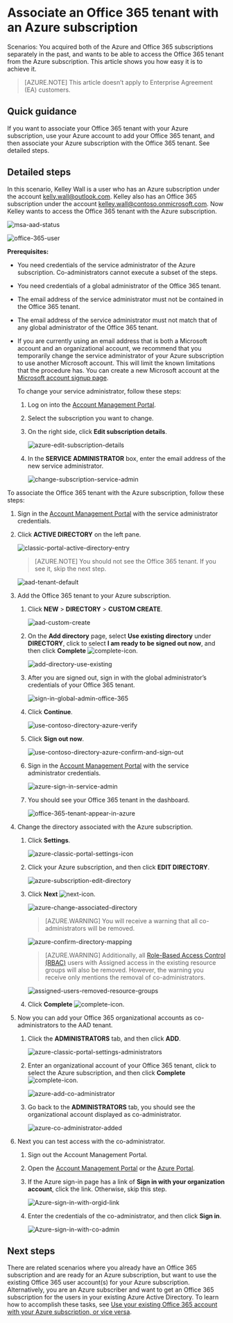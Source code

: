 <properties
	pageTitle="Use Office 365 tenant with Azure subscription | Microsoft Azure"
	description="Learn how to add an Office 365 directory (tenant) to an Azure subscription to make the association."
	services="billing"
	documentationCenter=""
	authors="jiangchen79"
	manager="mbaldwin"
	editor=""
	tags="top-support-issue"/>

<tags
	ms.service="billing"
	ms.workload="na"
	ms.tgt_pltfrm="ibiza"
	ms.devlang="na"
	ms.topic="article"
	ms.date="06/15/2016"
	ms.author="cjiang"/>

# Associate an Office 365 tenant with an Azure subscription
Scenarios: You acquired both of the Azure and Office 365 subscriptions separately in the past, and wants to be able to access the Office 365 tenant from the Azure subscription. This article shows you how easy it is to achieve it.

> [AZURE.NOTE] This article doesn’t apply to Enterprise Agreement (EA) customers.

## Quick guidance
If you want to associate your Office 365 tenant with your Azure subscription, use your Azure account to add your Office 365 tenant, and then associate your Azure subscription with the Office 365 tenant. See detailed steps.

## Detailed steps
In this scenario, Kelley Wall is a user who has an Azure subscription under the account kelly.wall@outlook.com. Kelley also has an Office 365 subscription under the account kelley.wall@contoso.onmicrosoft.com. Now Kelley wants to access the Office 365 tenant with the Azure subscription.

![msa-aad-status](./media/billing-add-office-365-tenant-to-azure-subscription/s31_msa-aad-status.png)

![office-365-user](./media/billing-add-office-365-tenant-to-azure-subscription/s32_office-365-user.png)

**Prerequisites:**

- You need credentials of the service administrator of the Azure subscription. Co-administrators cannot execute a subset of the steps.
- You need credentials of a global administrator of the Office 365 tenant.
- The email address of the service administrator must not be contained in the Office 365 tenant.
- The email address of the service administrator must not match that of any global administrator of the Office 365 tenant.
- If you are currently using an email address that is both a Microsoft account and an organizational account, we recommend that you temporarily change the service administrator of your Azure subscription to use another Microsoft account. This will limit the known limitations that the procedure has. You can create a new Microsoft account at the [Microsoft account signup page](https://signup.live.com/).

	To change your service administrator, follow these steps:

	1. Log on into the [Account Management Portal](https://account.windowsazure.com/subscriptions).
	2. Select the subscription you want to change.
	3. On the right side, click **Edit subscription details**.

		![azure-edit-subscription-details](./media/billing-add-office-365-tenant-to-azure-subscription/s33_azure-edit-subscription-details.png)

	4. In the **SERVICE ADMINISTRATOR** box, enter the email address of the new service administrator.

		![change-subscription-service-admin](./media/billing-add-office-365-tenant-to-azure-subscription/s34_change-subscription-service-admin.png)

To associate the Office 365 tenant with the Azure subscription, follow these steps:

1. 	Sign in the [Account Management Portal](https://account.windowsazure.com/subscriptions) with the service administrator credentials.
2.	Click **ACTIVE DIRECTORY** on the left pane.

	![classic-portal-active-directory-entry](./media/billing-add-office-365-tenant-to-azure-subscription/s35-classic-portal-active-directory-entry.png)

	> [AZURE.NOTE] You should not see the Office 365 tenant. If you see it, skip the next step.

	![aad-tenant-default](./media/billing-add-office-365-tenant-to-azure-subscription/s36-aad-tenant-default.png)

3. Add the Office 365 tenant to your Azure subscription.
	1. Click **NEW** > **DIRECTORY** > **CUSTOM CREATE**.

		![aad-custom-create](./media/billing-add-office-365-tenant-to-azure-subscription/s37-aad-custom-create.png)

	2. On the **Add directory** page, select **Use existing directory** under **DIRECTORY**, click to select **I am ready to be signed out now**, and then click **Complete** ![complete-icon](./media/billing-add-office-365-tenant-to-azure-subscription/s38_complete-icon.png).

		![add-directory-use-existing](./media/billing-add-office-365-tenant-to-azure-subscription/s39_add-directory-use-existing.png)

	3. After you are signed out, sign in with the global administrator’s credentials of your Office 365 tenant.

		![sign-in-global-admin-office-365](./media/billing-add-office-365-tenant-to-azure-subscription/s310_sign-in-global-admin-office-365.png)

	4. Click **Continue**.

		![use-contoso-directory-azure-verify](./media/billing-add-office-365-tenant-to-azure-subscription/s311_use-contoso-directory-azure-verify.png)

	5. Click **Sign out now**.

		![use-contoso-directory-azure-confirm-and-sign-out](./media/billing-add-office-365-tenant-to-azure-subscription/s312_use-contoso-directory-azure-confirm-and-sign-out.png)

	6. Sign in the [Account Management Portal](https://account.windowsazure.com/subscriptions) with the service administrator credentials.

		![azure-sign-in-service-admin](./media/billing-add-office-365-tenant-to-azure-subscription/s313_azure-sign-in-service-admin.png)

	7. You should see your Office 365 tenant in the dashboard.

		![office-365-tenant-appear-in-azure](./media/billing-add-office-365-tenant-to-azure-subscription/s314_office-365-tenant-appear-in-azure.png)

4. Change the directory associated with the Azure subscription.

	1. Click **Settings**.

		![azure-classic-portal-settings-icon](./media/billing-add-office-365-tenant-to-azure-subscription/s315_azure-classic-portal-settings-icon.png)

	2. Click your Azure subscription, and then click **EDIT DIRECTORY**.

		![azure-subscription-edit-directory](./media/billing-add-office-365-tenant-to-azure-subscription/s316_azure-subscription-edit-directory.png)

	3. Click **Next** ![next-icon](./media/billing-add-office-365-tenant-to-azure-subscription/s317_next-icon.png).

		![azure-change-associated-directory](./media/billing-add-office-365-tenant-to-azure-subscription/s318_azure-change-associated-directory.png)

		> [AZURE.WARNING] You will receive a warning that all co-administrators will be removed.

		![azure-confirm-directory-mapping](./media/billing-add-office-365-tenant-to-azure-subscription/s322_azure-confirm-directory-mapping.png)

		>[AZURE.WARNING] Additionally, all [Role-Based Access Control (RBAC)](./active-directory/role-based-access-control-configure.md) users with Assigned access in the existing resource groups will also be removed. However, the warning you receive only mentions the removal of co-administrators.

		![assigned-users-removed-resource-groups](./media/billing-add-office-365-tenant-to-azure-subscription/s325_assigned-users-removed-resource-groups.png)

	4. Click **Complete** ![complete-icon](./media/billing-add-office-365-tenant-to-azure-subscription/s38_complete-icon.png).

5. Now you can add your Office 365 organizational accounts as co-administrators to the AAD tenant.

	1. Click the **ADMINISTRATORS** tab, and then click **ADD**.

		![azure-classic-portal-settings-administrators](./media/billing-add-office-365-tenant-to-azure-subscription/s319_azure-classic-portal-settings-administrators.png)

	2. Enter an organizational account of your Office 365 tenant, click to select the Azure subscription, and then click **Complete** ![complete-icon](./media/billing-add-office-365-tenant-to-azure-subscription/s38_complete-icon.png).

		![azure-add-co-administrator](./media/billing-add-office-365-tenant-to-azure-subscription/s320_azure-add-co-administrator.png)

	3. Go back to the **ADMINISTRATORS** tab, you should see the organizational account displayed as co-administrator.

		![azure-co-administrator-added](./media/billing-add-office-365-tenant-to-azure-subscription/s321_azure-co-administrator-added.png)

6. Next you can test access with the co-administrator.

	1. Sign out the Account Management Portal.
	2. Open the [Account Management Portal](https://account.windowsazure.com/subscriptions) or the [Azure Portal](https://portal.azure.com/).
	3. If the Azure sign-in page has a link of **Sign in with your organization account**, click the link. Otherwise, skip this step.

		![Azure-sign-in-with-orgid-link](./media/billing-add-office-365-tenant-to-azure-subscription/3-sign-in-to-azure.png)

	4. Enter the credentials of the co-administrator, and then click **Sign in**.

		![Azure-sign-in-with-co-admin](./media/billing-add-office-365-tenant-to-azure-subscription/s324_azure-sign-in-with-co-admin.png)

## Next steps
There are related scenarios where you already have an Office 365 subscription and are ready for an Azure subscription, but want to use the existing Office 365 user account(s) for your Azure subscription. Alternatively, you are an Azure subscriber and want to get an Office 365 subscription for the users in your existing Azure Active Directory. To learn how to accomplish these tasks, see [Use your existing Office 365 account with your Azure subscription, or vice versa](billing-use-existing-office-365-account-azure-subscription.md).
